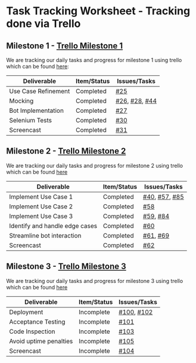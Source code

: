 # Task Tracking Worksheet - Tracking done via Trello

## Milestone 1 - [Trello Milestone 1](https://trello.com/b/h193q9wx/milestone-1)

We are tracking our daily tasks and progress for milestone 1 using trello which can be found [here](https://trello.com/b/h193q9wx):

| Deliverable        | Item/Status   |  Issues/Tasks
| ------------------ | ------------  |  ------------
| Use Case Refinement| Completed     | [#25](https://github.ncsu.edu/ssrivas8/CSC510Project/issues/25)
| Mocking            | Completed   | [#26](https://github.ncsu.edu/ssrivas8/CSC510Project/issues/26), [#28](https://github.ncsu.edu/ssrivas8/CSC510Project/issues/28), [#44](https://github.ncsu.edu/ssrivas8/CSC510Project/issues/28) 
| Bot Implementation | Completed   | [#27](https://github.ncsu.edu/ssrivas8/CSC510Project/issues/27)
| Selenium Tests     | Completed   | [#30](https://github.ncsu.edu/ssrivas8/CSC510Project/issues/30)
| Screencast         | Completed    | [#31](https://github.ncsu.edu/ssrivas8/CSC510Project/issues/31)


## Milestone 2 - [Trello Milestone 2](https://trello.com/b/UfgRVHrf/milestone-2)

We are tracking our daily tasks and progress for milestone 2 using trello which can be found [here](https://trello.com/b/UfgRVHrf)

| Deliverable                    | Item/Status |  Issues/Tasks
| ------------------------------ | ----------- |  --------------------
| Implement Use Case 1           | Completed | [#40](https://github.ncsu.edu/ssrivas8/CSC510Project/issues/40), [#57](https://github.ncsu.edu/ssrivas8/CSC510Project/issues/57), [#85](https://github.ncsu.edu/ssrivas8/CSC510Project/issues/85)
| Implement Use Case 2           | Completed | [#58](https://github.ncsu.edu/ssrivas8/CSC510Project/issues/58)
| Implement Use Case 3           | Completed | [#59](https://github.ncsu.edu/ssrivas8/CSC510Project/issues/59), [#84](https://github.ncsu.edu/ssrivas8/CSC510Project/issues/84)
| Identify and handle edge cases | Completed  | [#60](https://github.ncsu.edu/ssrivas8/CSC510Project/issues/60)
| Streamline bot interaction     | Completed | [#61](https://github.ncsu.edu/ssrivas8/CSC510Project/issues/61), [#69](https://github.ncsu.edu/ssrivas8/CSC510Project/issues/69)
| Screencast                     | Completed  | [#62](https://github.ncsu.edu/ssrivas8/CSC510Project/issues/62)


## Milestone 3 - [Trello Milestone 3](https://trello.com/b/96amhY0q/milestone-3)

We are tracking our daily tasks and progress for milestone 3 using trello which can be found [here](https://trello.com/b/96amhY0q)

| Deliverable                    | Item/Status |  Issues/Tasks
| ------------------------------ | ----------- |  --------------------
| Deployment                     | Incomplete  | [#100](https://github.ncsu.edu/ssrivas8/CSC510Project/issues/100), [#102](https://github.ncsu.edu/ssrivas8/CSC510Project/issues/102)
| Acceptance Testing             | Incomplete  | [#101](https://github.ncsu.edu/ssrivas8/CSC510Project/issues/101)
| Code Inspection                | Incomplete  | [#103](https://github.ncsu.edu/ssrivas8/CSC510Project/issues/103)
| Avoid uptime penalties         | Incomplete  | [#105](https://github.ncsu.edu/ssrivas8/CSC510Project/issues/105)
| Screencast                     | Incomplete  | [#104](https://github.ncsu.edu/ssrivas8/CSC510Project/issues/104)
